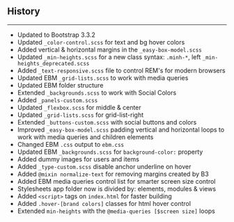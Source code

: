 ## History
___
- Updated to Bootstrap 3.3.2
- Updated `_color-control.scss` for text and bg hover colors
- Added vertical & horizontal margins in the `_easy-box-model.scss` 
- Updated `_min-heights.scss` for a new class syntax: `.minh-*`, left `_min-heights_deprecated.scss` 
- Added `_text-responsive.scss` file to control REM's for modern browsers
- Updated EBM `_grid-lists.scss` to work with media queries
- Updated EBM folder structure
- Extended `_backgrounds.scss` to work with Social Colors 
- Added `_panels-custom.scss`
- Updated `_flexbox.scss` for middle & center
- Updated `_grid-lists.scss` for grid-list-right
- Extended `_buttons-custom.scss` with social buttons and colors
- Improved `_easy-box-model.scss` padding vertical and horizontal loops to work with media queries and children elements
- Changed EBM `.css` output to `ebm.css`
- Updated EBM `_backgrounds.scss` for `background-color:` property
- Added dummy images for users and items
- Added `_type-custom.scss` disable anchor underline on hover
- Added `@mixin normalize-text` for removing margins created by B3
- Added EBM media queries control list for smarter screen size control
- Stylesheets app folder now is divided by: elements, modules & views
- Added `<script>` tags on `index.html` for faster building
- Added `.hover-[brand colors]` classes for html hover control
- Extended `min-heights` with the `@media-queries [$screen size]` loops